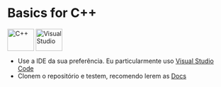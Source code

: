 # Basics for C++
  <img align="center" alt="C++" height="50" width="60" src="https://icongr.am/devicon/cplusplus-original.svg?size=128&color=currentColor"> <img align="center" alt="Visual Studio" height="50" width="60" src="https://cdn.jsdelivr.net/gh/devicons/devicon/icons/visualstudio/visualstudio-plain.svg">
- Use a IDE da sua preferência. Eu particularmente uso [Visual Studio Code](https://code.visualstudio.com)
- Clonem o repositório e testem, recomendo lerem as [Docs](https://devdocs.io/cpp/)

